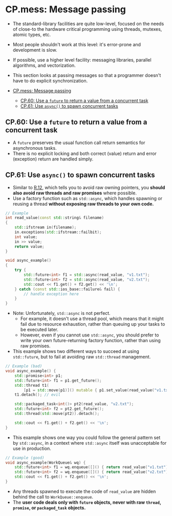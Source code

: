# CP.mess: Message passing
- The standard-library facilities are quite low-level, focused on the needs of close-to the hardware critical programming using threads, mutexes, atomic types, etc.
- Most people shouldn't work at this level: it's error-prone and development is slow.
- If possible, use a higher level facility: messaging libraries, parallel algorithms, and vectorization.
- This section looks at passing messages so that a programmer doesn't have to do explicit synchronization.

- [CP.mess: Message passing](#cpmess-message-passing)
  - [CP.60: Use a `future` to return a value from a concurrent task](#cp60-use-a-future-to-return-a-value-from-a-concurrent-task)
  - [CP.61: Use `async()` to spawn concurrent tasks](#cp61-use-async-to-spawn-concurrent-tasks)

## CP.60: Use a `future` to return a value from a concurrent task
- A `future` preserves the usual function call return semantics for asynchronous tasks.
- There is no explicit locking and both correct (value) return and error (exception) return are handled simply.


## CP.61: Use `async()` to spawn concurrent tasks
- Similar to [R.12](R.md#r12-immediately-give-the-result-of-an-explicit-resource-allocation-to-a-manager-object), which tells you to avoid raw owning pointers, you **should also avoid raw threads and raw promises** where possible.
- Use a factory function such as `std::async`, which handles spawning or reusing a thread **without exposing raw threads to your own code.**

```cpp
// Example
int read_value(const std::string& filename)
{
    std::ifstream in(filename);
    in.exceptions(std::ifstream::failbit);
    int value;
    in >> value;
    return value;
}

void async_example()
{
    try {
        std::future<int> f1 = std::async(read_value, "v1.txt");
        std::future<int> f2 = std::async(read_value, "v2.txt");
        std::cout << f1.get() + f2.get() << '\n';
    } catch (const std::ios_base::failure& fail) {
        // handle exception here
    }
}
```
- Note: Unfortunately, `std::async` is not perfect.
  - For example, it doesn't use a thread pool, which means that it might fail due to resource exhaustion, rather than queuing up your tasks to be executed later.
  - However, even if you cannot use `std::async`, you should prefer to write your own future-returning factory function, rather than using raw promises.
- This example shows two different ways to succeed at using `std::future`, but to fail at avoiding raw `std::thread` management.
```cpp
// Example (bad)
void async_example() {
    std::promise<int> p1;
    std::future<int> f1 = p1.get_future();
    std::thread t1(
        [p1 = std::move(p1)]() mutable { p1.set_value(read_value("v1.txt")); });
    t1.detach(); // evil

    std::packaged_task<int()> pt2(read_value, "v2.txt");
    std::future<int> f2 = pt2.get_future();
    std::thread(std::move(pt2)).detach();

    std::cout << f1.get() + f2.get() << '\n';
}
```
- This example shows one way you could follow the general pattern set by `std::async`, in a context where `std::async` itself was unacceptable for use in production.
```cpp
// Example (good)
void async_example(WorkQueue& wq) {
    std::future<int> f1 = wq.enqueue([]() { return read_value("v1.txt"); });
    std::future<int> f2 = wq.enqueue([]() { return read_value("v2.txt"); });
    std::cout << f1.get() + f2.get() << '\n';
}
```
- Any threads spawned to execute the code of `read_value` are hidden behind the call to `WorkQueue::enqueue`.
- The **user code deals only with `future` objects, never with raw `thread`, `promise`, or `packaged_task` objects.**
